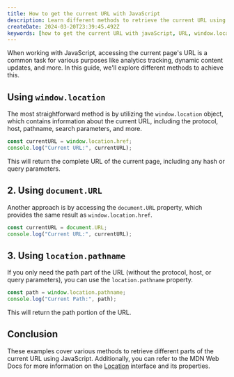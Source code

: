 ```yaml
---
title: How to get the current URL with JavaScript
description: Learn different methods to retrieve the current URL using JavaScript for analytics tracking, dynamic content updates, and more.
createDate: 2024-03-20T23:39:45.492Z
keywords: [how to get the current URL with javaScript, URL, window.location, document.URL, location.pathname, URLSearchParams, query parameters]
---
```


When working with JavaScript, accessing the current page's URL is a common task for various purposes like analytics tracking, dynamic content updates, and more. In this guide, we'll explore different methods to achieve this.

## Using `window.location`

The most straightforward method is by utilizing the `window.location` object, which contains information about the current URL, including the protocol, host, pathname, search parameters, and more.

```javascript
const currentURL = window.location.href;
console.log("Current URL:", currentURL);
```

This will return the complete URL of the current page, including any hash or query parameters.

## 2. Using `document.URL`

Another approach is by accessing the `document.URL` property, which provides the same result as `window.location.href`.

```javascript
const currentURL = document.URL;
console.log("Current URL:", currentURL);
```

## 3. Using `location.pathname`

If you only need the path part of the URL (without the protocol, host, or query parameters), you can use the `location.pathname` property.

```javascript
const path = window.location.pathname;
console.log("Current Path:", path);
```

This will return the path portion of the URL.

## Conclusion

These examples cover various methods to retrieve different parts of the current URL using JavaScript. Additionally, you can refer to the MDN Web Docs for more information on the [Location](https://developer.mozilla.org/en-US/docs/Web/API/Location) interface and its properties.
